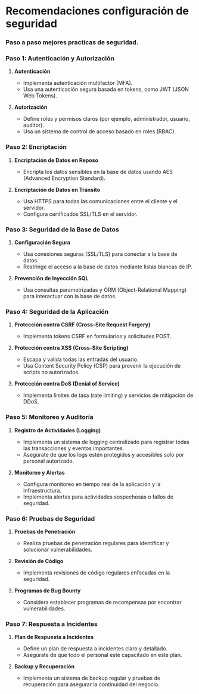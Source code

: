 ﻿


# Recomendaciones configuración de seguridad

### Paso a paso mejores practicas de seguridad.

### Paso 1: Autenticación y Autorización

1.  **Autenticación**
    
    -   Implementa autenticación multifactor (MFA).
    -   Usa una autenticación segura basada en tokens, como JWT (JSON Web Tokens).
2.  **Autorización**
    
    -   Define roles y permisos claros (por ejemplo, administrador, usuario, auditor).
    -   Usa un sistema de control de acceso basado en roles (RBAC).

### Paso 2: Encriptación

1.  **Encriptación de Datos en Reposo**
    
    -   Encripta los datos sensibles en la base de datos usando AES (Advanced Encryption Standard).
2.  **Encriptación de Datos en Tránsito**
    
    -   Usa HTTPS para todas las comunicaciones entre el cliente y el servidor.
    -   Configura certificados SSL/TLS en el servidor.

### Paso 3: Seguridad de la Base de Datos

1.  **Configuración Segura**
    
    -   Usa conexiones seguras (SSL/TLS) para conectar a la base de datos.
    -   Restringe el acceso a la base de datos mediante listas blancas de IP.
2.  **Prevención de Inyección SQL**
    
    -   Usa consultas parametrizadas y ORM (Object-Relational Mapping) para interactuar con la base de datos.

### Paso 4: Seguridad de la Aplicación

1.  **Protección contra CSRF (Cross-Site Request Forgery)**
    
    -   Implementa tokens CSRF en formularios y solicitudes POST.
2.  **Protección contra XSS (Cross-Site Scripting)**
    
    -   Escapa y valida todas las entradas del usuario.
    -   Usa Content Security Policy (CSP) para prevenir la ejecución de scripts no autorizados.
3.  **Protección contra DoS (Denial of Service)**
    
    -   Implementa límites de tasa (rate limiting) y servicios de mitigación de DDoS.

### Paso 5: Monitoreo y Auditoría

1.  **Registro de Actividades (Logging)**
    
    -   Implementa un sistema de logging centralizado para registrar todas las transacciones y eventos importantes.
    -   Asegúrate de que los logs estén protegidos y accesibles solo por personal autorizado.
2.  **Monitoreo y Alertas**
    
    -   Configura monitoreo en tiempo real de la aplicación y la infraestructura.
    -   Implementa alertas para actividades sospechosas o fallos de seguridad.

### Paso 6: Pruebas de Seguridad

1.  **Pruebas de Penetración**
    
    -   Realiza pruebas de penetración regulares para identificar y solucionar vulnerabilidades.
2.  **Revisión de Código**
    
    -   Implementa revisiones de código regulares enfocadas en la seguridad.
3.  **Programas de Bug Bounty**
    
    -   Considera establecer programas de recompensas por encontrar vulnerabilidades.

### Paso 7: Respuesta a Incidentes

1.  **Plan de Respuesta a Incidentes**
    
    -   Define un plan de respuesta a incidentes claro y detallado.
    -   Asegúrate de que todo el personal esté capacitado en este plan.
2.  **Backup y Recuperación**
    
    -   Implementa un sistema de backup regular y pruebas de recuperación para asegurar la continuidad del negocio.
